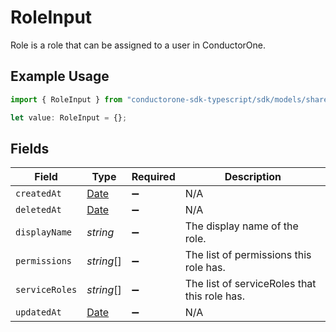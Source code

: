 # RoleInput

Role is a role that can be assigned to a user in ConductorOne.

## Example Usage

```typescript
import { RoleInput } from "conductorone-sdk-typescript/sdk/models/shared";

let value: RoleInput = {};
```

## Fields

| Field                                                                                         | Type                                                                                          | Required                                                                                      | Description                                                                                   |
| --------------------------------------------------------------------------------------------- | --------------------------------------------------------------------------------------------- | --------------------------------------------------------------------------------------------- | --------------------------------------------------------------------------------------------- |
| `createdAt`                                                                                   | [Date](https://developer.mozilla.org/en-US/docs/Web/JavaScript/Reference/Global_Objects/Date) | :heavy_minus_sign:                                                                            | N/A                                                                                           |
| `deletedAt`                                                                                   | [Date](https://developer.mozilla.org/en-US/docs/Web/JavaScript/Reference/Global_Objects/Date) | :heavy_minus_sign:                                                                            | N/A                                                                                           |
| `displayName`                                                                                 | *string*                                                                                      | :heavy_minus_sign:                                                                            | The display name of the role.                                                                 |
| `permissions`                                                                                 | *string*[]                                                                                    | :heavy_minus_sign:                                                                            | The list of permissions this role has.                                                        |
| `serviceRoles`                                                                                | *string*[]                                                                                    | :heavy_minus_sign:                                                                            | The list of serviceRoles that this role has.                                                  |
| `updatedAt`                                                                                   | [Date](https://developer.mozilla.org/en-US/docs/Web/JavaScript/Reference/Global_Objects/Date) | :heavy_minus_sign:                                                                            | N/A                                                                                           |